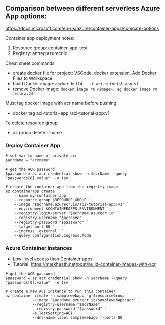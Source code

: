 ## Comparison between different serverless Azure App options:
https://docs.microsoft.com/en-us/azure/container-apps/compare-options

Container app deployment notes:
1. Resource group: container-app-test
2. Registry: antreg.azurecr.io


Cheat sheet commands
* create docker file for project: VSCode, docker extension, Add Docker Files to Workspace
* build Docker image: `docker build . -t aci-tutorial-app:v1`
* remove Docker image: `docker image rm <image>, eg docker image rm fedora:24`

Must tag docker image with acr name before pushing:
* docker tag aci-tutorial-app <acrLoginServer>/aci-tutorial-app:v1

To delete resource group:
* az group delete --name <resource-group-name>

### Deploy Container App

```
# set var to name of private acr
$acrName = "acrname"

# get the ACR password
$password = az acr credential show -n $acrName --query "passwords[0].value"  -o tsv

# create the container app from the registry image
az containerapp create `
	--name my-container-app `
	--resource-group $RESOURCE_GROUP `
	--image "$acrname.azurecr.io/aci-tutorial-app:v1" `
	--environment $CONTAINERAPPS_ENVIRONMENT `
	--registry-login-server "$acrname.azurecr.io" `
	--registry-username "$acrname" `
	--registry-password "$password" `
	--target-port 80 `
	--ingress 'external' `
	--query configuration.ingress.fqdn
```

### Azure Container Instances
* Low-level access than Container apps
* Tutorial: https://markheath.net/post/build-container-images-with-acr
```
# get the ACR password
$password = az acr credential show -n $acrName --query "passwords[0].value"  -o tsv

# create a new ACI instance to run this container
az container create -n samplewebapp -g $resourceGroup `
            --image "$acrName.azurecr.io/samplewebapp:acr" `
            --registry-username "$acrName" `
            --registry-password "$password" `
            -e TestSetting=ACI `
            --dns-name-label samplewebapp --ports 80
```